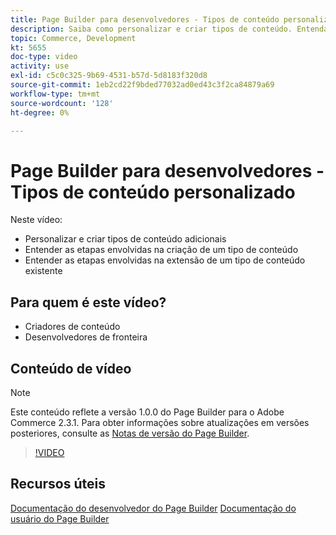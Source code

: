 ```yaml
---
title: Page Builder para desenvolvedores - Tipos de conteúdo personalizado
description: Saiba como personalizar e criar tipos de conteúdo. Entenda as etapas envolvidas na criação de uma ​ do tipo de conteúdo. Entenda as etapas envolvidas na extensão de um tipo de conteúdo existente.
topic: Commerce, Development
kt: 5655
doc-type: video
activity: use
exl-id: c5c0c325-9b69-4531-b57d-5d8183f320d8
source-git-commit: 1eb2cd22f9bded77032ad0ed43c3f2ca84879a69
workflow-type: tm+mt
source-wordcount: '128'
ht-degree: 0%

---
```


# Page Builder para desenvolvedores - Tipos de conteúdo personalizado

Neste vídeo:

- Personalizar e criar tipos de conteúdo adicionais
- Entender as etapas envolvidas na criação de um tipo de conteúdo &#x200B;
- Entender as etapas envolvidas na extensão de um tipo de conteúdo existente

## Para quem é este vídeo?

- Criadores de conteúdo
- Desenvolvedores de fronteira

## Conteúdo de vídeo

>[!NOTE]
>
>Este conteúdo reflete a versão 1.0.0 do Page Builder para o Adobe Commerce 2.3.1. Para obter informações sobre atualizações em versões posteriores, consulte as [Notas de versão do Page Builder](https://devdocs.magento.com/page-builder/docs/release-notes.html).

>[!VIDEO](https://video.tv.adobe.com/v/35714?quality=12&learn=on)

## Recursos úteis

[Documentação do desenvolvedor do Page Builder](https://devdocs.magento.com/page-builder/docs/index.html)
[Documentação do usuário do Page Builder](https://docs.magento.com/user-guide/cms/page-builder.html)
